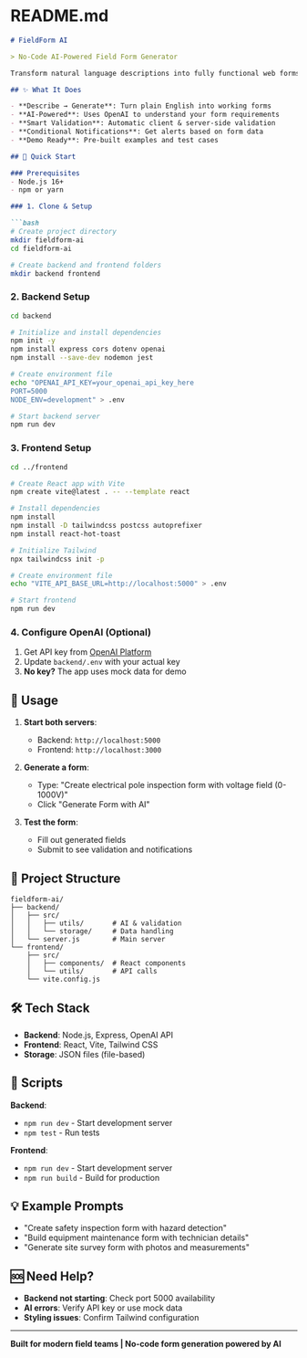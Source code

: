 # README.md

```markdown
# FieldForm AI

> No-Code AI-Powered Field Form Generator

Transform natural language descriptions into fully functional web forms with validation and automation rules. Built for field teams who need rapid form creation without coding.

## ✨ What It Does

- **Describe → Generate**: Turn plain English into working forms
- **AI-Powered**: Uses OpenAI to understand your form requirements  
- **Smart Validation**: Automatic client & server-side validation
- **Conditional Notifications**: Get alerts based on form data
- **Demo Ready**: Pre-built examples and test cases

## 🚀 Quick Start

### Prerequisites
- Node.js 16+ 
- npm or yarn

### 1. Clone & Setup

```bash
# Create project directory
mkdir fieldform-ai
cd fieldform-ai

# Create backend and frontend folders
mkdir backend frontend
```

### 2. Backend Setup

```bash
cd backend

# Initialize and install dependencies
npm init -y
npm install express cors dotenv openai
npm install --save-dev nodemon jest

# Create environment file
echo "OPENAI_API_KEY=your_openai_api_key_here
PORT=5000
NODE_ENV=development" > .env

# Start backend server
npm run dev
```

### 3. Frontend Setup

```bash
cd ../frontend

# Create React app with Vite
npm create vite@latest . -- --template react

# Install dependencies
npm install
npm install -D tailwindcss postcss autoprefixer
npm install react-hot-toast

# Initialize Tailwind
npx tailwindcss init -p

# Create environment file  
echo "VITE_API_BASE_URL=http://localhost:5000" > .env

# Start frontend
npm run dev
```

### 4. Configure OpenAI (Optional)

1. Get API key from [OpenAI Platform](https://platform.openai.com/api-keys)
2. Update `backend/.env` with your actual key
3. **No key?** The app uses mock data for demo

## 🎯 Usage

1. **Start both servers**:
   - Backend: `http://localhost:5000`
   - Frontend: `http://localhost:3000`

2. **Generate a form**:
   - Type: "Create electrical pole inspection form with voltage field (0-1000V)"
   - Click "Generate Form with AI"

3. **Test the form**:
   - Fill out generated fields
   - Submit to see validation and notifications

## 📁 Project Structure

```
fieldform-ai/
├── backend/
│   ├── src/
│   │   ├── utils/       # AI & validation
│   │   └── storage/     # Data handling
│   └── server.js        # Main server
└── frontend/
    ├── src/
    │   ├── components/  # React components
    │   └── utils/       # API calls
    └── vite.config.js
```

## 🛠 Tech Stack

- **Backend**: Node.js, Express, OpenAI API
- **Frontend**: React, Vite, Tailwind CSS
- **Storage**: JSON files (file-based)

## 🔧 Scripts

**Backend**:
- `npm run dev` - Start development server
- `npm test` - Run tests

**Frontend**:
- `npm run dev` - Start development server  
- `npm run build` - Build for production

## 💡 Example Prompts

- "Create safety inspection form with hazard detection"
- "Build equipment maintenance form with technician details"  
- "Generate site survey form with photos and measurements"

## 🆘 Need Help?

- **Backend not starting**: Check port 5000 availability
- **AI errors**: Verify API key or use mock data
- **Styling issues**: Confirm Tailwind configuration

---

**Built for modern field teams | No-code form generation powered by AI**
```

